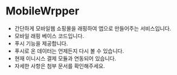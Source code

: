 # MobileWrpper
- 간단하게 모바일웹 쇼핑몰을 래핑하여 앱으로 만들어주는 서비스입니다.
- 모바일 래핑 베이스 코드입니다.
- 푸시 기능을 제공합니다.
- 푸시로 온 데이터는 언제든지 다시 볼 수 있습니다.
- 현재 이니시스 결제 모듈과 연동되어 있습니다.
- 자세한 사항은 첨부 문서를 확인해주세요.